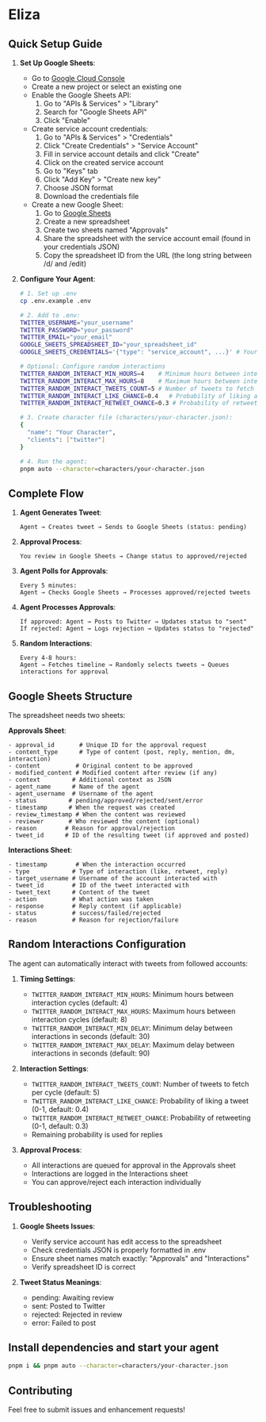 # Eliza

## Quick Setup Guide

1. **Set Up Google Sheets**:
   - Go to [Google Cloud Console](https://console.cloud.google.com)
   - Create a new project or select an existing one
   - Enable the Google Sheets API:
     1. Go to "APIs & Services" > "Library"
     2. Search for "Google Sheets API"
     3. Click "Enable"
   - Create service account credentials:
     1. Go to "APIs & Services" > "Credentials"
     2. Click "Create Credentials" > "Service Account"
     3. Fill in service account details and click "Create"
     4. Click on the created service account
     5. Go to "Keys" tab
     6. Click "Add Key" > "Create new key"
     7. Choose JSON format
     8. Download the credentials file
   - Create a new Google Sheet:
     1. Go to [Google Sheets](https://sheets.google.com)
     2. Create a new spreadsheet
     3. Create two sheets named "Approvals"
     4. Share the spreadsheet with the service account email (found in your credentials JSON)
     5. Copy the spreadsheet ID from the URL (the long string between /d/ and /edit)

2. **Configure Your Agent**:
   ```bash
   # 1. Set up .env
   cp .env.example .env
   
   # 2. Add to .env:
   TWITTER_USERNAME="your_username"
   TWITTER_PASSWORD="your_password"
   TWITTER_EMAIL="your_email"
   GOOGLE_SHEETS_SPREADSHEET_ID="your_spreadsheet_id"
   GOOGLE_SHEETS_CREDENTIALS='{"type": "service_account", ...}' # Your entire credentials JSON as a single line

   # Optional: Configure random interactions
   TWITTER_RANDOM_INTERACT_MIN_HOURS=4    # Minimum hours between interaction cycles
   TWITTER_RANDOM_INTERACT_MAX_HOURS=8    # Maximum hours between interaction cycles
   TWITTER_RANDOM_INTERACT_TWEETS_COUNT=5 # Number of tweets to fetch for interaction
   TWITTER_RANDOM_INTERACT_LIKE_CHANCE=0.4   # Probability of liking a tweet
   TWITTER_RANDOM_INTERACT_RETWEET_CHANCE=0.3 # Probability of retweeting
   
   # 3. Create character file (characters/your-character.json):
   {
     "name": "Your Character",
     "clients": ["twitter"]
   }
   
   # 4. Run the agent:
   pnpm auto --character=characters/your-character.json
   ```

## Complete Flow

1. **Agent Generates Tweet**:
   ```
   Agent → Creates tweet → Sends to Google Sheets (status: pending)
   ```

2. **Approval Process**:
   ```
   You review in Google Sheets → Change status to approved/rejected
   ```

3. **Agent Polls for Approvals**:
   ```
   Every 5 minutes:
   Agent → Checks Google Sheets → Processes approved/rejected tweets
   ```

4. **Agent Processes Approvals**:
   ```
   If approved: Agent → Posts to Twitter → Updates status to "sent"
   If rejected: Agent → Logs rejection → Updates status to "rejected"
   ```

5. **Random Interactions**:
   ```
   Every 4-8 hours:
   Agent → Fetches timeline → Randomly selects tweets → Queues interactions for approval
   ```

## Google Sheets Structure

The spreadsheet needs two sheets:

**Approvals Sheet**:
```
- approval_id       # Unique ID for the approval request
- content_type      # Type of content (post, reply, mention, dm, interaction)
- content          # Original content to be approved
- modified_content # Modified content after review (if any)
- context         # Additional context as JSON
- agent_name      # Name of the agent
- agent_username  # Username of the agent
- status         # pending/approved/rejected/sent/error
- timestamp      # When the request was created
- review_timestamp # When the content was reviewed
- reviewer       # Who reviewed the content (optional)
- reason        # Reason for approval/rejection
- tweet_id      # ID of the resulting tweet (if approved and posted)
```

**Interactions Sheet**:
```
- timestamp        # When the interaction occurred
- type            # Type of interaction (like, retweet, reply)
- target_username # Username of the account interacted with
- tweet_id        # ID of the tweet interacted with
- tweet_text      # Content of the tweet
- action          # What action was taken
- response        # Reply content (if applicable)
- status          # success/failed/rejected
- reason          # Reason for rejection/failure
```

## Random Interactions Configuration

The agent can automatically interact with tweets from followed accounts:

1. **Timing Settings**:
   - `TWITTER_RANDOM_INTERACT_MIN_HOURS`: Minimum hours between interaction cycles (default: 4)
   - `TWITTER_RANDOM_INTERACT_MAX_HOURS`: Maximum hours between interaction cycles (default: 8)
   - `TWITTER_RANDOM_INTERACT_MIN_DELAY`: Minimum delay between interactions in seconds (default: 30)
   - `TWITTER_RANDOM_INTERACT_MAX_DELAY`: Maximum delay between interactions in seconds (default: 90)

2. **Interaction Settings**:
   - `TWITTER_RANDOM_INTERACT_TWEETS_COUNT`: Number of tweets to fetch per cycle (default: 5)
   - `TWITTER_RANDOM_INTERACT_LIKE_CHANCE`: Probability of liking a tweet (0-1, default: 0.4)
   - `TWITTER_RANDOM_INTERACT_RETWEET_CHANCE`: Probability of retweeting (0-1, default: 0.3)
   - Remaining probability is used for replies

3. **Approval Process**:
   - All interactions are queued for approval in the Approvals sheet
   - Interactions are logged in the Interactions sheet
   - You can approve/reject each interaction individually

## Troubleshooting

1. **Google Sheets Issues**:
   - Verify service account has edit access to the spreadsheet
   - Check credentials JSON is properly formatted in .env
   - Ensure sheet names match exactly: "Approvals" and "Interactions"
   - Verify spreadsheet ID is correct

2. **Tweet Status Meanings**:
   - pending: Awaiting review
   - sent: Posted to Twitter
   - rejected: Rejected in review
   - error: Failed to post

## Install dependencies and start your agent

```bash
pnpm i && pnpm auto --character=characters/your-character.json
```

## Contributing

Feel free to submit issues and enhancement requests!
